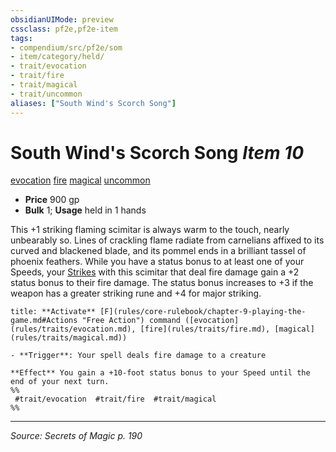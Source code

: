 ```yaml
---
obsidianUIMode: preview
cssclass: pf2e,pf2e-item
tags:
- compendium/src/pf2e/som
- item/category/held/
- trait/evocation
- trait/fire
- trait/magical
- trait/uncommon
aliases: ["South Wind's Scorch Song"]
---
```

# South Wind's Scorch Song *Item 10*  
[evocation](evocation.md "Evocation School Trait")  [fire](fire.md "Fire Energy & Element Trait")  [magical](magical.md "Magical Item Trait")  [uncommon](uncommon.md "Uncommon Rarity Trait")  

- **Price** 900 gp
- **Bulk** 1; **Usage** held in 1 hands

This +1 striking flaming scimitar is always warm to the touch, nearly unbearably so. Lines of crackling flame radiate from carnelians affixed to its curved and blackened blade, and its pommel ends in a brilliant tassel of phoenix feathers. While you have a status bonus to at least one of your Speeds, your [Strikes](strike.md) with this scimitar that deal fire damage gain a +2 status bonus to their fire damage. The status bonus increases to +3 if the weapon has a greater striking rune and +4 for major striking.

```ad-embed-ability
title: **Activate** [F](rules/core-rulebook/chapter-9-playing-the-game.md#Actions "Free Action") command ([evocation](rules/traits/evocation.md), [fire](rules/traits/fire.md), [magical](rules/traits/magical.md))

- **Trigger**: Your spell deals fire damage to a creature

**Effect** You gain a +10-foot status bonus to your Speed until the end of your next turn.  
%%
 #trait/evocation  #trait/fire  #trait/magical 
%%
```


---
*Source: Secrets of Magic p. 190*